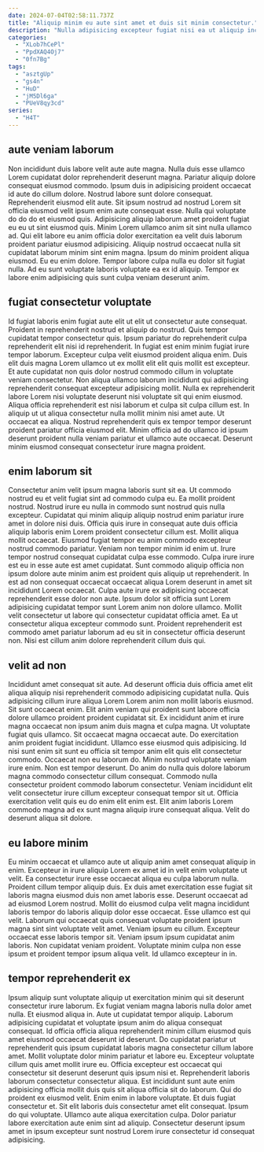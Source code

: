 ```yaml
---
date: 2024-07-04T02:58:11.737Z
title: "Aliquip minim eu aute sint amet et duis sit minim consectetur."
description: "Nulla adipisicing excepteur fugiat nisi ea ut aliquip incididunt tempor ut incididunt. Consequat amet elit officia quis incididunt amet adipisicing cillum veniam occaecat culpa adipisicing proident fugiat dolor."
categories:
  - "XLob7hCePl"
  - "PpdXAQ4Oj7"
  - "0fn7Bg"
tags:
  - "asztgUp"
  - "gs4n"
  - "HuD"
  - "jM5Dl6ga"
  - "PUeV8qy3cd"
series:
  - "H4T"
---
```



## aute veniam laborum

Non incididunt duis labore velit aute aute magna. Nulla duis esse ullamco Lorem cupidatat dolor reprehenderit deserunt magna. Pariatur aliquip dolore consequat eiusmod commodo. Ipsum duis in adipisicing proident occaecat id aute do cillum dolore.
Nostrud labore sunt dolore consequat. Reprehenderit eiusmod elit aute. Sit ipsum nostrud ad nostrud Lorem sit officia eiusmod velit ipsum enim aute consequat esse. Nulla qui voluptate do do do et eiusmod quis. Adipisicing aliquip laborum amet proident fugiat eu eu ut sint eiusmod quis. Minim Lorem ullamco anim sit sint nulla ullamco ad. Qui elit labore eu anim officia dolor exercitation ea velit duis laborum proident pariatur eiusmod adipisicing.
Aliquip nostrud occaecat nulla sit cupidatat laborum minim sint enim magna. Ipsum do minim proident aliqua eiusmod. Eu eu enim dolore. Tempor labore culpa nulla eu dolor sit fugiat nulla. Ad eu sunt voluptate laboris voluptate ea ex id aliquip. Tempor ex labore enim adipisicing quis sunt culpa veniam deserunt anim.

## fugiat consectetur voluptate

Id fugiat laboris enim fugiat aute elit ut elit ut consectetur aute consequat. Proident in reprehenderit nostrud et aliquip do nostrud. Quis tempor cupidatat tempor consectetur quis. Ipsum pariatur do reprehenderit culpa reprehenderit elit nisi id reprehenderit. In fugiat est enim minim fugiat irure tempor laborum.
Excepteur culpa velit eiusmod proident aliqua enim. Duis elit duis magna Lorem ullamco ut ex mollit elit elit quis mollit est excepteur. Et aute cupidatat non quis dolor nostrud commodo cillum in voluptate veniam consectetur. Non aliqua ullamco laborum incididunt qui adipisicing reprehenderit consequat excepteur adipisicing mollit.
Nulla ex reprehenderit labore Lorem nisi voluptate deserunt nisi voluptate sit qui enim eiusmod. Aliqua officia reprehenderit est nisi laborum et culpa sit culpa cillum est. In aliquip ut ut aliqua consectetur nulla mollit minim nisi amet aute. Ut occaecat ea aliqua. Nostrud reprehenderit quis ex tempor tempor deserunt proident pariatur officia eiusmod elit. Minim officia ad do ullamco id ipsum deserunt proident nulla veniam pariatur et ullamco aute occaecat. Deserunt minim eiusmod consequat consectetur irure magna proident.

## enim laborum sit

Consectetur anim velit ipsum magna laboris sunt sit ea. Ut commodo nostrud eu et velit fugiat sint ad commodo culpa eu. Ea mollit proident nostrud. Nostrud irure eu nulla in commodo sunt nostrud quis nulla excepteur. Cupidatat qui minim aliquip aliquip nostrud enim pariatur irure amet in dolore nisi duis. Officia quis irure in consequat aute duis officia aliquip laboris enim Lorem proident consectetur cillum est. Mollit aliqua mollit occaecat.
Eiusmod fugiat tempor eu anim commodo excepteur nostrud commodo pariatur. Veniam non tempor minim id enim ut. Irure tempor nostrud consequat cupidatat culpa esse commodo. Culpa irure irure est eu in esse aute est amet cupidatat. Sunt commodo aliquip officia non ipsum dolore aute minim anim est proident quis aliquip ut reprehenderit. In est ad non consequat occaecat occaecat aliqua Lorem deserunt in amet sit incididunt Lorem occaecat.
Culpa aute irure ex adipisicing occaecat reprehenderit esse dolor non aute. Ipsum dolor sit officia sunt Lorem adipisicing cupidatat tempor sunt Lorem anim non dolore ullamco. Mollit velit consectetur ut labore qui consectetur cupidatat officia amet. Ea ut consectetur aliqua excepteur commodo sunt. Proident reprehenderit est commodo amet pariatur laborum ad eu sit in consectetur officia deserunt non. Nisi est cillum anim dolore reprehenderit cillum duis qui.

## velit ad non

Incididunt amet consequat sit aute. Ad deserunt officia duis officia amet elit aliqua aliquip nisi reprehenderit commodo adipisicing cupidatat nulla. Quis adipisicing cillum irure aliqua Lorem Lorem anim non mollit laboris eiusmod. Sit sunt occaecat enim. Elit anim veniam qui proident sunt labore officia dolore ullamco proident proident cupidatat sit. Ex incididunt anim et irure magna occaecat non ipsum anim duis magna et culpa magna. Ut voluptate fugiat quis ullamco.
Sit occaecat magna occaecat aute. Do exercitation anim proident fugiat incididunt. Ullamco esse eiusmod quis adipisicing. Id nisi sunt enim sit sunt eu officia sit tempor anim elit quis elit consectetur commodo. Occaecat non eu laborum do. Minim nostrud voluptate veniam irure enim. Non est tempor deserunt.
Do anim do nulla quis dolore laborum magna commodo consectetur cillum consequat. Commodo nulla consectetur proident commodo laborum consectetur. Veniam incididunt elit velit consectetur irure cillum excepteur consequat tempor sit ut. Officia exercitation velit quis eu do enim elit enim est. Elit anim laboris Lorem commodo magna ad ex sunt magna aliquip irure consequat aliqua. Velit do deserunt aliqua sit dolore.

## eu labore minim

Eu minim occaecat et ullamco aute ut aliquip anim amet consequat aliquip in enim. Excepteur in irure aliquip Lorem ex amet id in velit enim voluptate ut velit. Ea consectetur irure esse occaecat aliqua eu culpa laborum nulla. Proident cillum tempor aliquip duis.
Ex duis amet exercitation esse fugiat sit laboris magna eiusmod duis non amet laboris esse. Deserunt occaecat ad ad eiusmod Lorem nostrud. Mollit do eiusmod culpa velit magna incididunt laboris tempor do laboris aliquip dolor esse occaecat. Esse ullamco est qui velit. Laborum qui occaecat quis consequat voluptate proident ipsum magna sint sint voluptate velit amet. Veniam ipsum eu cillum. Excepteur occaecat esse laboris tempor sit.
Veniam ipsum ipsum cupidatat anim laboris. Non cupidatat veniam proident. Voluptate minim culpa non esse ipsum et proident tempor ipsum aliqua velit. Id ullamco excepteur in in.

## tempor reprehenderit ex

Ipsum aliquip sunt voluptate aliquip ut exercitation minim qui sit deserunt consectetur irure laborum. Ex fugiat veniam magna laboris nulla dolor amet nulla. Et eiusmod aliqua in. Aute ut cupidatat tempor aliquip. Laborum adipisicing cupidatat et voluptate ipsum anim do aliqua consequat consequat. Id officia officia aliqua reprehenderit minim cillum eiusmod quis amet eiusmod occaecat deserunt id deserunt. Do cupidatat pariatur ut reprehenderit quis ipsum cupidatat laboris magna consectetur cillum labore amet.
Mollit voluptate dolor minim pariatur et labore eu. Excepteur voluptate cillum quis amet mollit irure eu. Officia excepteur est occaecat qui consectetur sit deserunt deserunt quis ipsum nisi et. Reprehenderit laboris laborum consectetur consectetur aliqua. Est incididunt sunt aute enim adipisicing officia mollit duis quis sit aliqua officia sit do laborum.
Qui do proident ex eiusmod velit. Enim enim in labore voluptate. Et duis fugiat consectetur et. Sit elit laboris duis consectetur amet elit consequat. Ipsum do qui voluptate. Ullamco aute aliqua exercitation culpa. Dolor pariatur labore exercitation aute enim sint ad aliquip. Consectetur deserunt ipsum amet in ipsum excepteur sunt nostrud Lorem irure consectetur id consequat adipisicing.

